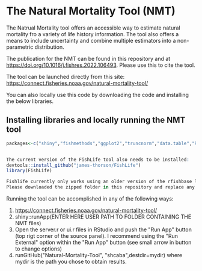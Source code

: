 # The Natural Mortality Tool (NMT)

The Natrual Mortality tool offers an accessible way to estimate natural mortality fro a variety of life history information. The tool also offers a means to include uncertainty and combine multiple estimators into a non-parametric distribution.

The publication for the NMT can be found in this repository and at https://doi.org/10.1016/j.fishres.2022.106493.
Please use this to cite the tool.

The tool can be launched directly from this site: https://connect.fisheries.noaa.gov/natural-mortality-tool/

You can also locally use this code by downloading the code and installing the below libraries.

## Installing libraries and locally running the NMT tool
```R
packages<-c("shiny","fishmethods","ggplot2","truncnorm","data.table","RColorBrewer","viridis","reshape2")


The current version of the FishLife tool also needs to be installed:
devtools::install_github("james-thorson/FishLife")
library(FishLife)

Fishlife currently only works using an older version of the rfishbase library. 
Please downloaded the zipped folder in this repository and replace any version in the library folder of you current version of R.

```

Running the tool can be accomplished in any of the following ways:
1) https://connect.fisheries.noaa.gov/natural-mortality-tool/
2) shiny::runApp(ENTER HERE USER PATH TO FOLDER CONTAINING THE NMT files)
3) Open the server.r or ui.r files in RStudio and push the "Run App" button (top rigt corner of the source panel). 
	I recommend using the "Run External" option within the "Run App" button (see small arrow in button to change options)
4) runGitHub("Natural-Mortality-Tool", "shcaba",destdir=mydir) where mydir is the path you chose to obtain results.

